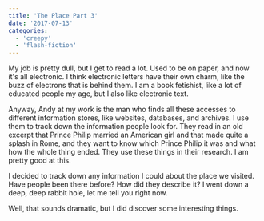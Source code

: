 ```yaml
---
title: 'The Place Part 3'
date: '2017-07-13'
categories:
  - 'creepy'
  - 'flash-fiction'
---
```


My job is pretty dull, but I get to read a lot. Used to be on paper, and now
it's all electronic. I think electronic letters have their own charm, like the
buzz of electrons that is behind them. I am a book fetishist, like a lot of
educated people my age, but I also like electronic text.

<!-- truncate -->

Anyway, Andy at my work is the man who finds all these accesses to different
information stores, like websites, databases, and archives. I use them to track
down the information people look for. They read in an old excerpt that Prince
Philip married an American girl and that made quite a splash in Rome, and they
want to know which Prince Philip it was and what how the whole thing ended. They
use these things in their research. I am pretty good at this.

I decided to track down any information I could about the place we visited. Have
people been there before? How did they describe it? I went down a deep, deep
rabbit hole, let me tell you right now.

Well, that sounds dramatic, but I did discover some interesting things.
